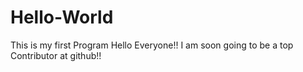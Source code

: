 # Hello-World
This is my first Program
Hello Everyone!! I am soon going to be a top Contributor at github!!
